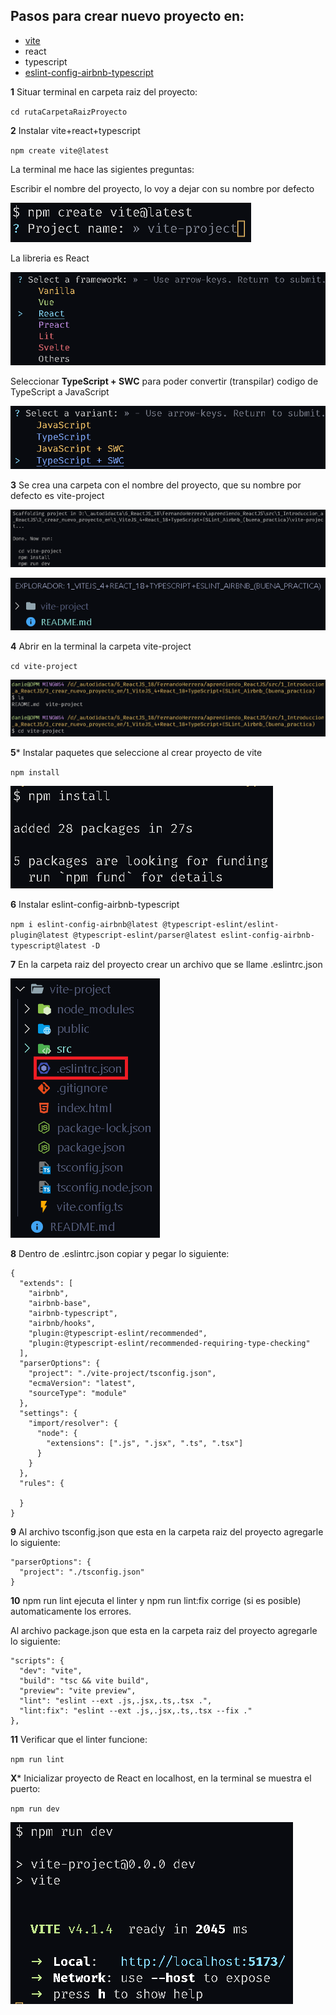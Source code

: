 ## **Pasos para crear nuevo proyecto en:**

* [vite](https://vitejs.dev/guide/)
* react
* typescript
* [eslint-config-airbnb-typescript](https://www.npmjs.com/package/eslint-config-airbnb-typescript)

**1** Situar terminal en carpeta raiz del proyecto:

`cd rutaCarpetaRaizProyecto`

**2** Instalar vite+react+typescript

`npm create vite@latest`

La terminal me hace las sigientes preguntas:

Escribir el nombre del proyecto, lo voy a dejar con su nombre por defecto

![nombre_proyecto_vite.PNG](../../../../readme_img/nombre_proyecto_vite.PNG)

La libreria es React

![seleccionar_libreria.PNG](../../../../readme_img/seleccionar_libreria.PNG)

Seleccionar **TypeScript + SWC** para poder convertir (transpilar) codigo de TypeScript a JavaScript

![typescript_swc.PNG](../../../../readme_img/typescript_swc.PNG)

**3** Se crea una carpeta con el nombre del proyecto, que su nombre por defecto es vite-project

![carpeta-vite-project.PNG](../../../../readme_img/carpeta-vite-project.PNG)

![carpeta-vite-project-2.PNG](../../../../readme_img/carpeta-vite-project-2.PNG)

**4** Abrir en la terminal la carpeta vite-project

`cd vite-project`

![cd-vite-project.PNG](../../../../readme_img/cd-vite-project.PNG)

**5*** Instalar paquetes que seleccione al crear proyecto de vite

`npm install`

![npm_install.PNG](../../../../readme_img/npm_install.PNG)

**6** Instalar eslint-config-airbnb-typescript

`npm i eslint-config-airbnb@latest @typescript-eslint/eslint-plugin@latest @typescript-eslint/parser@latest eslint-config-airbnb-typescript@latest -D`

**7** En la carpeta raiz del proyecto crear un archivo que se llame .eslintrc.json

![eslintrc_json.PNG](../../../../readme_img/eslintrc_json.PNG)

**8** Dentro de .eslintrc.json copiar y pegar lo siguiente:

```
{
  "extends": [
    "airbnb",
    "airbnb-base",
    "airbnb-typescript",
    "airbnb/hooks",
    "plugin:@typescript-eslint/recommended",
    "plugin:@typescript-eslint/recommended-requiring-type-checking"
  ],
  "parserOptions": {
    "project": "./vite-project/tsconfig.json",
    "ecmaVersion": "latest",
    "sourceType": "module"
  },
  "settings": {
    "import/resolver": {
      "node": {
        "extensions": [".js", ".jsx", ".ts", ".tsx"]
      }
    }
  },
  "rules": {

  }
}
```

**9** Al archivo tsconfig.json que esta en la carpeta raiz del proyecto agregarle lo siguiente:

```
"parserOptions": {
  "project": "./tsconfig.json"
}
```

**10** npm run lint ejecuta el linter y npm run lint:fix corrige (si es posible) automaticamente los errores.

Al archivo package.json que esta en la carpeta raiz del proyecto agregarle lo siguiente:

```
"scripts": {
  "dev": "vite",
  "build": "tsc && vite build",
  "preview": "vite preview",
  "lint": "eslint --ext .js,.jsx,.ts,.tsx .",
  "lint:fix": "eslint --ext .js,.jsx,.ts,.tsx --fix ."
},
```

**11** Verificar que el linter funcione:

`npm run lint`

**X*** Inicializar proyecto de React en localhost, en la terminal se muestra el puerto:

`npm run dev`

![npm_run_dev.PNG](../../../../readme_img/npm_run_dev.PNG)

